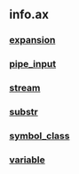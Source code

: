 ## info.ax
### [expansion](../../../../../../../NBash/.arb/info.ax/expansion.ram/.grot/exam.man)
### [pipe_input](../../../../../../../NBash/.arb/info.ax/pipe_input.ram/.grot/exam.man)
### [stream](../../../../../../../NBash/.arb/info.ax/stream.ram/.grot/exam.man)
### [substr](../../../../../../../NBash/.arb/info.ax/substr.ram/.grot/exam.man)
### [symbol_class](../../../../../../../NBash/.arb/info.ax/symbol_class.ram/.grot/exam.man)
### [variable](../../../../../../../NBash/.arb/info.ax/variable.ram/.grot/exam.man)
